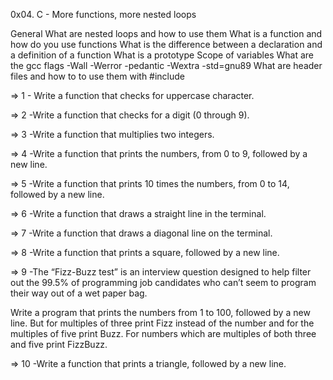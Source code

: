 0x04. C - More functions, more nested loops

General
What are nested loops and how to use them
What is a function and how do you use functions
What is the difference between a declaration and a definition of a function
What is a prototype
Scope of variables
What are the gcc flags -Wall -Werror -pedantic -Wextra -std=gnu89
What are header files and how to to use them with #include



=> 1 - Write a function that checks for uppercase character.

=> 2 -Write a function that checks for a digit (0 through 9).

=> 3 -Write a function that multiplies two integers.

=> 4 -Write a function that prints the numbers, from 0 to 9, followed by a new line.

=> 5 -Write a function that prints 10 times the numbers, from 0 to 14, followed by a new line.

=> 6 -Write a function that draws a straight line in the terminal.

=> 7 -Write a function that draws a diagonal line on the terminal.

=> 8 -Write a function that prints a square, followed by a new line.

=> 9 -The “Fizz-Buzz test” is an interview question designed to help filter out the 99.5% of programming job candidates who can’t seem to program their way out of a wet paper bag.

Write a program that prints the numbers from 1 to 100, followed by a new line. But for multiples of three print Fizz instead of the number and for the multiples of five print Buzz. For numbers which are multiples of both three and five print FizzBuzz.

=> 10 -Write a function that prints a triangle, followed by a new line.
